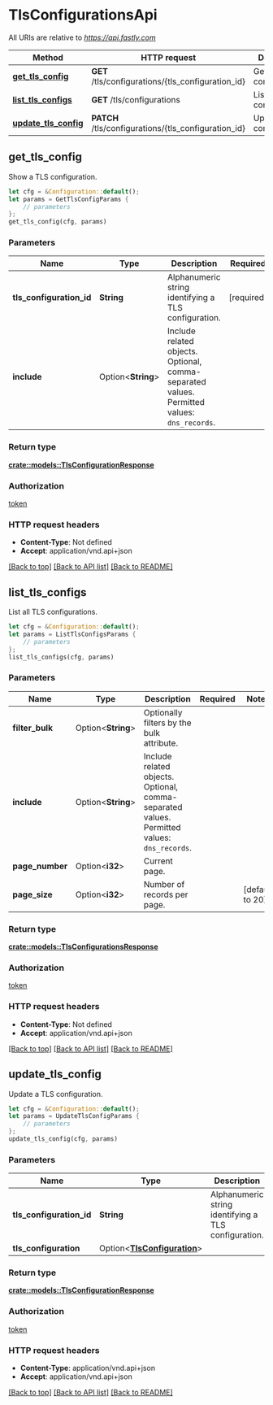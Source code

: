 # TlsConfigurationsApi

All URIs are relative to *https://api.fastly.com*

Method | HTTP request | Description
------------- | ------------- | -------------
[**get_tls_config**](TlsConfigurationsApi.md#get_tls_config) | **GET** /tls/configurations/{tls_configuration_id} | Get a TLS configuration
[**list_tls_configs**](TlsConfigurationsApi.md#list_tls_configs) | **GET** /tls/configurations | List TLS configurations
[**update_tls_config**](TlsConfigurationsApi.md#update_tls_config) | **PATCH** /tls/configurations/{tls_configuration_id} | Update a TLS configuration



## get_tls_config

Show a TLS configuration.

```rust
let cfg = &Configuration::default();
let params = GetTlsConfigParams {
    // parameters
};
get_tls_config(cfg, params)
```

### Parameters


Name | Type | Description  | Required | Notes
------------- | ------------- | ------------- | ------------- | -------------
**tls_configuration_id** | **String** | Alphanumeric string identifying a TLS configuration. | [required] |
**include** | Option\<**String**> | Include related objects. Optional, comma-separated values. Permitted values: `dns_records`.  |  |

### Return type

[**crate::models::TlsConfigurationResponse**](TlsConfigurationResponse.md)

### Authorization

[token](../README.md#token)

### HTTP request headers

- **Content-Type**: Not defined
- **Accept**: application/vnd.api+json

[[Back to top]](#) [[Back to API list]](../README.md#documentation-for-api-endpoints) [[Back to README]](../README.md)


## list_tls_configs

List all TLS configurations.

```rust
let cfg = &Configuration::default();
let params = ListTlsConfigsParams {
    // parameters
};
list_tls_configs(cfg, params)
```

### Parameters


Name | Type | Description  | Required | Notes
------------- | ------------- | ------------- | ------------- | -------------
**filter_bulk** | Option\<**String**> | Optionally filters by the bulk attribute. |  |
**include** | Option\<**String**> | Include related objects. Optional, comma-separated values. Permitted values: `dns_records`.  |  |
**page_number** | Option\<**i32**> | Current page. |  |
**page_size** | Option\<**i32**> | Number of records per page. |  |[default to 20]

### Return type

[**crate::models::TlsConfigurationsResponse**](TlsConfigurationsResponse.md)

### Authorization

[token](../README.md#token)

### HTTP request headers

- **Content-Type**: Not defined
- **Accept**: application/vnd.api+json

[[Back to top]](#) [[Back to API list]](../README.md#documentation-for-api-endpoints) [[Back to README]](../README.md)


## update_tls_config

Update a TLS configuration.

```rust
let cfg = &Configuration::default();
let params = UpdateTlsConfigParams {
    // parameters
};
update_tls_config(cfg, params)
```

### Parameters


Name | Type | Description  | Required | Notes
------------- | ------------- | ------------- | ------------- | -------------
**tls_configuration_id** | **String** | Alphanumeric string identifying a TLS configuration. | [required] |
**tls_configuration** | Option\<[**TlsConfiguration**](TlsConfiguration.md)> |  |  |

### Return type

[**crate::models::TlsConfigurationResponse**](TlsConfigurationResponse.md)

### Authorization

[token](../README.md#token)

### HTTP request headers

- **Content-Type**: application/vnd.api+json
- **Accept**: application/vnd.api+json

[[Back to top]](#) [[Back to API list]](../README.md#documentation-for-api-endpoints) [[Back to README]](../README.md)

